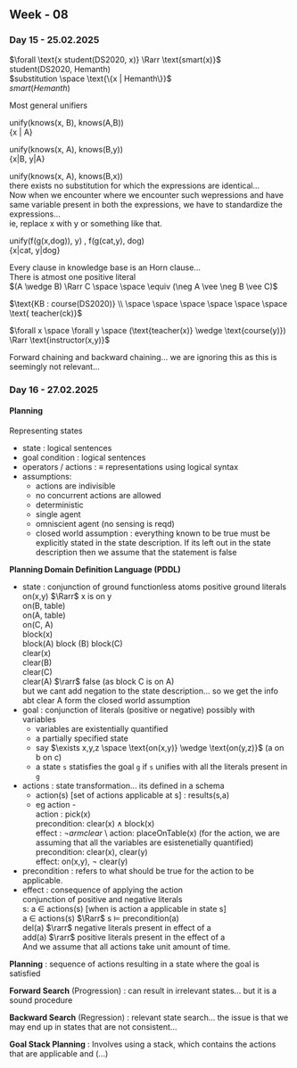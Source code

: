 ## Week - 08


### Day 15 - 25.02.2025

$\forall  \text{x student(DS2020, x)} \Rarr \text{smart(x)}$ \
$\text{student(DS2020, Hemanth)}$ \
$substitution \space \text{\{x | Hemanth\}}$ \
$smart(Hemanth)$


Most general unifiers

unify(knows(x, B), knows(A,B)) \
{x | A} 

unify(knows(x, A), knows(B,y)) \
{x|B, y|A}


unify(knows(x, A), knows(B,x)) \
there exists no substitution for which the expressions are identical... \
Now when we encounter where we encounter such wepressions and have same variable present in both the expressions, we have to standardize the expressions... \
ie, replace x with y or something like that.


unify(f(g(x,dog)), y) , f(g(cat,y), dog) \
{x|cat, y|dog}




Every clause in knowledge base is an Horn clause... \
There is atmost one positive literal \
$(A \wedge B) \Rarr C \space \space \equiv (\neg A \vee \neg B \vee C)$

$\text{KB :  course(DS2020)} \\ \space \space \space \space \space \space \text{      teacher(ck)}$

$\forall x \space \forall y \space (\text{teacher(x)} \wedge \text{course(y)}) \Rarr \text{instructor(x,y)}$


Forward chaining and backward chaining... we are ignoring this as this is seemingly not relevant...



### Day 16 - 27.02.2025

#### Planning

Representing states

- state : logical sentences
- goal condition : logical sentences
- operators / actions : $\equiv$ representations using logical syntax
- assumptions:
  - actions are indivisible
  - no concurrent actions are allowed
  - deterministic
  - single agent
  - omniscient agent (no sensing is reqd)
  - closed world assumption : everything known to be true must be explicitly stated in the state description. If its left out in the state description then we assume that the statement is false

**Planning Domain Definition Language (PDDL)**
- state : conjunction of ground functionless atoms positive ground literals \
            on(x,y) $\Rarr$ x is on y \
            on(B, table) \
            on(A, table) \
            on(C, A) \
            block(x) \
            block(A) block (B) block(C) \
            clear(x) \
            clear(B) \
            clear(C) \
            clear(A) $\rarr$ false (as block C is on A) \
            but we cant add negation to the state description... so we get the info abt clear A form the closed world assumption
- goal : conjunction of literals (positive or negative) possibly with variables
  - variables are existentially quantified
  - a partially specified state
  - say $\exists x,y,z \space \text{on(x,y)} \wedge \text{on(y,z)}$ (a on b on c)
  - a state `s` statisfies the goal `g` if `s` unifies with all the literals present in `g`
- actions : state transformation... its defined in a schema
  - action(s) [set of actions applicable at s] : results(s,a)
  - eg action - \
        action : pick(x) \
        precondition: $\text{clear(x)} \wedge \text{block(x)}$  
        effect : $\neg armclear$ \ 
        action: placeOnTable(x) (for the action, we are assuming that all the variables are esistenetially quantified) \
        precondition: clear(x), clear(y) \
        effect: on(x,y), $\neg$ clear(y)
- precondition : refers to what should be true for the action to be applicable.
- effect : consequence of applying the action \
            conjunction of positive and negative literals \
            s: a $\in$ actions(s) [when is action a applicable in state s] \
            a $\in$ actions(s) $\Rarr$ s $\models$ precondition(a) \
                del(a) $\rarr$ negative literals present in  effect of a \
                add(a) $\rarr$ positive literals present in the effect of a \
                And we assume that all actions take unit amount of time.



**Planning** : sequence of actions resulting in a state where the goal is satisfied

**Forward Search** (Progression) : can result in irrelevant states... but it is a sound procedure


**Backward Search** (Regression) : relevant state search... the issue is that we may end up in states that are not consistent...


**Goal Stack Planning** : Involves using a stack, which contains the actions that are applicable and (...)